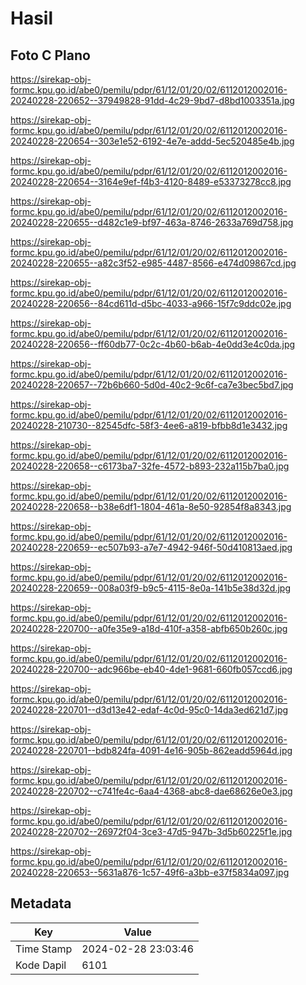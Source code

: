 # Hasil

## Foto C Plano

https://sirekap-obj-formc.kpu.go.id/abe0/pemilu/pdpr/61/12/01/20/02/6112012002016-20240228-220652--37949828-91dd-4c29-9bd7-d8bd1003351a.jpg

https://sirekap-obj-formc.kpu.go.id/abe0/pemilu/pdpr/61/12/01/20/02/6112012002016-20240228-220654--303e1e52-6192-4e7e-addd-5ec520485e4b.jpg

https://sirekap-obj-formc.kpu.go.id/abe0/pemilu/pdpr/61/12/01/20/02/6112012002016-20240228-220654--3164e9ef-f4b3-4120-8489-e53373278cc8.jpg

https://sirekap-obj-formc.kpu.go.id/abe0/pemilu/pdpr/61/12/01/20/02/6112012002016-20240228-220655--d482c1e9-bf97-463a-8746-2633a769d758.jpg

https://sirekap-obj-formc.kpu.go.id/abe0/pemilu/pdpr/61/12/01/20/02/6112012002016-20240228-220655--a82c3f52-e985-4487-8566-e474d09867cd.jpg

https://sirekap-obj-formc.kpu.go.id/abe0/pemilu/pdpr/61/12/01/20/02/6112012002016-20240228-220656--84cd611d-d5bc-4033-a966-15f7c9ddc02e.jpg

https://sirekap-obj-formc.kpu.go.id/abe0/pemilu/pdpr/61/12/01/20/02/6112012002016-20240228-220656--ff60db77-0c2c-4b60-b6ab-4e0dd3e4c0da.jpg

https://sirekap-obj-formc.kpu.go.id/abe0/pemilu/pdpr/61/12/01/20/02/6112012002016-20240228-220657--72b6b660-5d0d-40c2-9c6f-ca7e3bec5bd7.jpg

https://sirekap-obj-formc.kpu.go.id/abe0/pemilu/pdpr/61/12/01/20/02/6112012002016-20240228-210730--82545dfc-58f3-4ee6-a819-bfbb8d1e3432.jpg

https://sirekap-obj-formc.kpu.go.id/abe0/pemilu/pdpr/61/12/01/20/02/6112012002016-20240228-220658--c6173ba7-32fe-4572-b893-232a115b7ba0.jpg

https://sirekap-obj-formc.kpu.go.id/abe0/pemilu/pdpr/61/12/01/20/02/6112012002016-20240228-220658--b38e6df1-1804-461a-8e50-92854f8a8343.jpg

https://sirekap-obj-formc.kpu.go.id/abe0/pemilu/pdpr/61/12/01/20/02/6112012002016-20240228-220659--ec507b93-a7e7-4942-946f-50d410813aed.jpg

https://sirekap-obj-formc.kpu.go.id/abe0/pemilu/pdpr/61/12/01/20/02/6112012002016-20240228-220659--008a03f9-b9c5-4115-8e0a-141b5e38d32d.jpg

https://sirekap-obj-formc.kpu.go.id/abe0/pemilu/pdpr/61/12/01/20/02/6112012002016-20240228-220700--a0fe35e9-a18d-410f-a358-abfb650b260c.jpg

https://sirekap-obj-formc.kpu.go.id/abe0/pemilu/pdpr/61/12/01/20/02/6112012002016-20240228-220700--adc966be-eb40-4de1-9681-660fb057ccd6.jpg

https://sirekap-obj-formc.kpu.go.id/abe0/pemilu/pdpr/61/12/01/20/02/6112012002016-20240228-220701--d3d13e42-edaf-4c0d-95c0-14da3ed621d7.jpg

https://sirekap-obj-formc.kpu.go.id/abe0/pemilu/pdpr/61/12/01/20/02/6112012002016-20240228-220701--bdb824fa-4091-4e16-905b-862eadd5964d.jpg

https://sirekap-obj-formc.kpu.go.id/abe0/pemilu/pdpr/61/12/01/20/02/6112012002016-20240228-220702--c741fe4c-6aa4-4368-abc8-dae68626e0e3.jpg

https://sirekap-obj-formc.kpu.go.id/abe0/pemilu/pdpr/61/12/01/20/02/6112012002016-20240228-220702--26972f04-3ce3-47d5-947b-3d5b60225f1e.jpg

https://sirekap-obj-formc.kpu.go.id/abe0/pemilu/pdpr/61/12/01/20/02/6112012002016-20240228-220653--5631a876-1c57-49f6-a3bb-e37f5834a097.jpg


## Metadata

| Key        | Value               |
| ---------- | ------------------- |
| Time Stamp | 2024-02-28 23:03:46 |
| Kode Dapil | 6101                |



